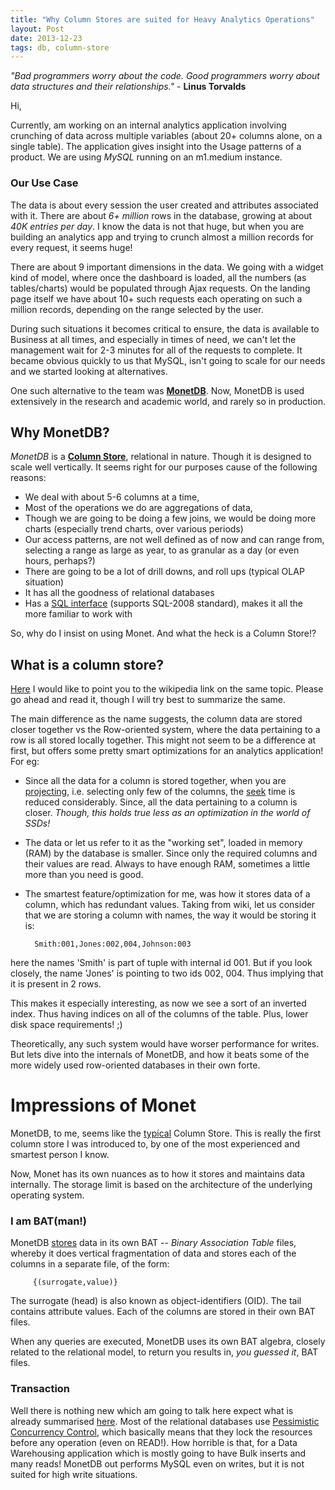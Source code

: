 ```yaml
---
title: "Why Column Stores are suited for Heavy Analytics Operations"
layout: Post
date: 2013-12-23
tags: db, column-store
---
```

*"Bad programmers worry about the code. Good programmers worry about data structures and their relationships."* - **Linus Torvalds**

Hi,

Currently, am working on an internal analytics application involving crunching of data across multiple variables (about 20+ columns alone, on a single table). The application gives insight into the Usage patterns of a product. We are using *MySQL* running on an m1.medium instance.

### Our Use Case

The data is about every session the user created and attributes associated with it. There are about *6+ million* rows in the database, growing at about *40K entries per day*. I know the data is not that huge, but when you are building an analytics app and trying to crunch almost a million records for every request, it seems huge!

There are about 9 important dimensions in the data. We going with a widget kind of model, where once the dashboard is loaded, all the numbers (as tables/charts) would be populated through Ajax requests. On the landing page itself we have about 10+ such requests each operating on such a million records, depending on the range selected by the user.

During such situations it becomes critical to ensure, the data is available to Business at all times, and especially in times of need, we can't let the management wait for 2-3 minutes for all of the requests to complete. It became obvious quickly to us that MySQL, isn't going to scale for our needs and we started looking at alternatives.

One such alternative to the team was **[MonetDB]**. Now, MonetDB is used extensively in the research and academic world, and rarely so in production.

## Why MonetDB?

*MonetDB* is a **[Column Store][Group-B]**, relational in nature. Though it is designed to scale well vertically. It seems right for our purposes cause of the following reasons:

 - We deal with about 5-6 columns at a time,
 - Most of the operations we do are aggregations of data,
 - Though we are going to be doing a few joins, we would be doing more charts (especially trend charts, over various periods)
 - Our access patterns, are not well defined as of now and can range from, selecting a range as large as year, to as granular as a day (or even hours, perhaps?)
 - There are going to be a lot of drill downs, and roll ups (typical OLAP situation)
 - It has all the goodness of relational databases
 - Has a [SQL interface][1] (supports SQL-2008 standard), makes it all the more familiar to work with

So, why do I insist on using Monet. And what the heck is a Column Store!?

## What is a column store?

[Here][wikipedia] I would like to point you to the wikipedia link on the same topic. Please go ahead and read it, though I will try best to summarize the same.

The main difference as the name suggests, the column data are stored closer together vs the Row-oriented system, where the data pertaining to a row is all stored locally together. This might not seem to be a difference at first, but offers some pretty smart optimizations for an analytics application! For eg:

* Since all the data for a column is stored together, when you are [projecting], i.e. selecting only few of the columns, the [seek] time is reduced considerably. Since, all the data pertaining to a column is closer. *Though, this holds true less as an optimization in the world of SSDs!*
* The data or let us refer to it as the "working set", loaded in memory (RAM) by the database is smaller. Since only the required columns and their values are read. Always to have enough RAM, sometimes a little more than you need is good.
* The smartest feature/optimization for me, was how it stores data of a column, which has redundant values. Taking from wiki, let us consider that we are storing a column with names, the way it would be storing it is:

		Smith:001,Jones:002,004,Johnson:003

here the names 'Smith' is part of tuple with internal id 001. But if you look closely, the name 'Jones' is pointing to two ids 002, 004. Thus implying that it is present in 2 rows.

This makes it especially interesting, as now we see a sort of an inverted index. Thus having indices on all of the columns of the table. Plus, lower disk space requirements! ;)

Theoretically, any such system would have worser performance for writes. But lets dive into the internals of MonetDB, and how it beats some of the more widely used row-oriented databases in their own forte.

# Impressions of Monet

MonetDB, to me, seems like the [typical][2] Column Store. This is really the first column store I was introduced to, by one of the most experienced and smartest person I know.

Now, Monet has its own nuances as to how it stores and maintains data internally. The storage limit is based on the architecture of the underlying operating system.

### I am BAT(man!)

MonetDB [stores][3] data in its own BAT -- *Binary Association Table* files, whereby it does vertical fragmentation of data and stores each of the columns in a separate file, of the form:

		 {(surrogate,value)}

The surrogate (head) is also known as object-identifiers (OID). The tail contains attribute values. Each of the columns are stored in their own BAT files.

When any queries are executed, MonetDB uses its own BAT algebra, closely related to the relational model, to return you results in, *you guessed it*, BAT files.

### Transaction

Well there is nothing new which am going to talk here expect what is already summarised [here][4]. Most of the relational databases use [Pessimistic Concurrency Control][concurrency], which basically means that they lock the resources before any operation (even on READ!). How horrible is that, for a Data Warehousing application which is mostly going to have Bulk inserts and many reads! MonetDB out performs MySQL even on writes, but it is not suited for high write situations.


[wikipedia]: http://en.wikipedia.org/wiki/Column-oriented_DBMS
[MonetDB]: http://www.monetdb.org/Home
[projecting]: http://en.wikipedia.org/wiki/Projection_(relational_algebra)
[seek]: http://en.wikipedia.org/wiki/Hard_disk_drive_performance_characteristics#SEEKTIME
[Group-B]: http://dbmsmusings.blogspot.in/2010/03/distinguishing-two-major-types-of_29.html
[1]: http://www.monetdb.org/Documentation/SQLreference
[2]: http://www.monetdb.org/Home/Features
[3]: http://www.monetdb.org/Documentation/Manuals/MonetDB/Architecture
[4]: http://www.monetdb.org/Documentation/Manuals/SQLreference/Transactions
[concurrency]: http://en.wikipedia.org/wiki/Concurrency_control
